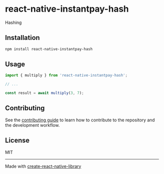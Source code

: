 # react-native-instantpay-hash

Hashing

## Installation

```sh
npm install react-native-instantpay-hash
```

## Usage


```js
import { multiply } from 'react-native-instantpay-hash';

// ...

const result = await multiply(3, 7);
```


## Contributing

See the [contributing guide](CONTRIBUTING.md) to learn how to contribute to the repository and the development workflow.

## License

MIT

---

Made with [create-react-native-library](https://github.com/callstack/react-native-builder-bob)
